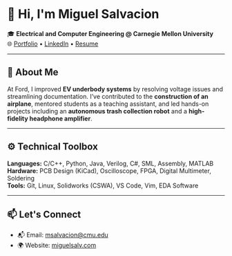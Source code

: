 # 👋 Hi, I'm Miguel Salvacion

🎓 **Electrical and Computer Engineering @ Carnegie Mellon University**  
🌐 [Portfolio](https://miguelsalv.com) • [LinkedIn](https://linkedin.com/in/msalvacion) • [Resume](https://miguelsalv.com/resume.pdf)

---

## 🚀 About Me

At Ford, I improved **EV underbody systems** by resolving voltage issues and streamlining documentation. I’ve contributed to the **construction of an airplane**, mentored students as a teaching assistant, and led hands-on projects including an **autonomous trash collection robot** and a **high-fidelity headphone amplifier**.

---

## ⚙️ Technical Toolbox

**Languages:** C/C++, Python, Java, Verilog, C#, SML, Assembly, MATLAB  
**Hardware:** PCB Design (KiCad), Oscilloscope, FPGA, Digital Multimeter, Soldering  
**Tools:** Git, Linux, Solidworks (CSWA), VS Code, Vim, EDA Software  

---

## 📫 Let's Connect

- 📬 Email: [msalvacion@cmu.edu](mailto:msalvacion@cmu.edu)
- 🌍 Website: [miguelsalv.com](https://miguelsalv.com)
